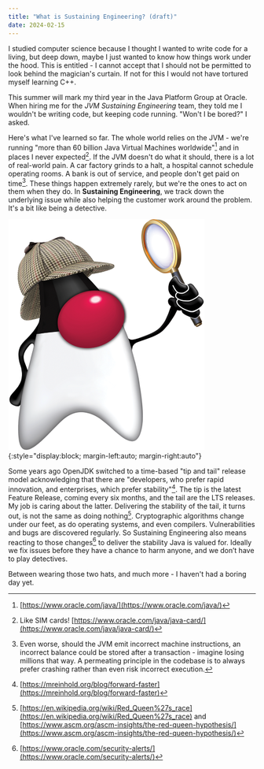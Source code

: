 ```yaml
---
title: "What is Sustaining Engineering? (draft)"
date: 2024-02-15
---
```



I studied computer science because I thought I wanted to write code for a living, but deep down, maybe I just wanted to know how things work under the hood. This is entitled - I cannot accept that I should not be permitted to look behind the magician's curtain. If not for this I would not have tortured myself learning C++.

This summer will mark my third year in the Java Platform Group at Oracle. When hiring me for the _JVM Sustaining Engineering_ team, they told me I wouldn't be writing code, but keeping code running. "Won't I be bored?" I asked. 

Here's what I've learned so far. The whole world relies on the JVM - we're running "more than 60 billion Java Virtual Machines worldwide"[^1] and in places I never expected[^2]. 
If the JVM doesn't do what it should, there is a lot of real-world pain. A car factory grinds to a halt, a hospital cannot schedule operating rooms. A bank is out of service, and people don't get paid on time[^3]. These things happen extremely rarely, but we're the ones to act on them when they do. In **Sustaining Engineering**, we track down the underlying issue while also helping the customer work around the problem. It's a bit like being a detective.

![Sherlock Holmes Duke representing Sustaining](/assets/images/sherlock-duke-min.png){:style="display:block; margin-left:auto; margin-right:auto"}

Some years ago OpenJDK switched to a time-based "tip and tail" release model acknowledging that there are "developers, who prefer rapid innovation, and enterprises, which prefer stability"[^4].
The tip is the latest Feature Release, coming every six months, and the tail are the LTS releases. My job is caring about the latter. Delivering the stability of the tail, it turns out, is not the same as doing nothing[^5].
Cryptographic algorithms change under our feet, as do operating systems, and even compilers. Vulnerabilities and bugs are discovered regularly. So Sustaining Engineering also means reacting to those changes[^6] to deliver the stability Java is valued for. Ideally we fix issues before they have a chance to harm anyone, and we don’t have to play detectives.

Between wearing those two hats, and much more - I haven't had a boring day yet.


[^1]: [https://www.oracle.com/java/](https://www.oracle.com/java/)
[^2]: Like SIM cards! [https://www.oracle.com/java/java-card/](https://www.oracle.com/java/java-card/)
[^3]: Even worse, should the JVM emit incorrect machine instructions, an incorrect balance could be stored after a transaction - imagine losing millions that way. A permeating principle in the codebase is to always prefer crashing rather than even risk incorrect execution. 
[^4]: [https://mreinhold.org/blog/forward-faster](https://mreinhold.org/blog/forward-faster)
[^5]: [https://en.wikipedia.org/wiki/Red_Queen%27s_race](https://en.wikipedia.org/wiki/Red_Queen%27s_race) and [https://www.ascm.org/ascm-insights/the-red-queen-hypothesis/](https://www.ascm.org/ascm-insights/the-red-queen-hypothesis/)
[^6]: [https://www.oracle.com/security-alerts/](https://www.oracle.com/security-alerts/)
